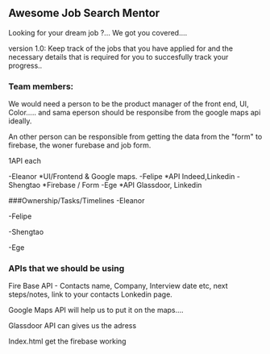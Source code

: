 ## Awesome Job Search Mentor

Looking for your dream job ?... We got you covered....

version 1.0:  Keep track of the jobs that you have applied for and the necessary details that is required for you to succesfully track your progress.. 


### Team members:

We would need a person to be the product manager of the front end, UI, Color..... and sama eperson should be responsibe from the google maps api ideally. 

An other person can be responsible from getting the data from the "form" to firebase, the woner furebase and job form. 

1API each 

-Eleanor
  *UI/Frontend & Google maps. 
-Felipe
  *API Indeed,Linkedin 
-Shengtao
  *Firebase / Form
-Ege
  *API Glassdoor, Linkedin

###Ownership/Tasks/Timelines
-Eleanor

-Felipe

-Shengtao

-Ege

### APIs that we should be using

Fire Base API - Contacts name, Company, Interview date etc, next steps/notes, link to your contacts Lonkedin page. 

Google Maps API will help us to put it on the maps.... 

Glassdoor API can gives us the adress

Index.html get the firebase working 



